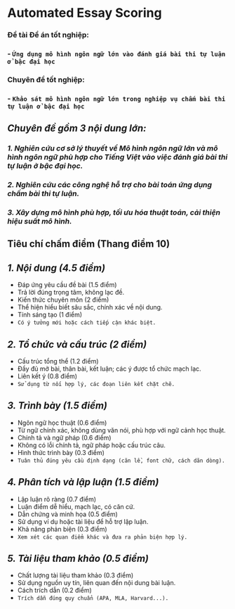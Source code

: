 # Automated Essay Scoring
### __Đề tài Đề án tốt nghiệp:__
### - `Ứng dụng mô hình ngôn ngữ lớn vào đánh giá bài thi tự luận ở bậc đại học`

### __Chuyên đề tốt nghiệp:__
### - `Khảo sát mô hình ngôn ngữ lớn trong nghiệp vụ chấm bài thi tự luận ở bậc đại học`
## *Chuyên đề gồm 3 nội dung lớn:*
### *1. Nghiên cứu cơ sở lý thuyết về Mô hình ngôn ngữ lớn và mô hình ngôn ngữ phù hợp cho Tiếng Việt vào việc đánh giá bài thi tự luận ở bậc đại học.*
### *2. Nghiên cứu các công nghệ hỗ trợ cho bài toán ứng dụng chấm bài thi tự luận.*
### *3. Xây dựng mô hình phù hợp, tối ưu hóa thuật toán, cải thiện hiệu suất mô hình.*

## Tiêu chí chấm điểm (Thang điểm 10)
## *1. Nội dung (4.5 điểm)*
- Đáp ứng yêu cầu đề bài (1.5 điểm)
- Trả lời đúng trọng tâm, không lạc đề.
- Kiến thức chuyên môn (2 điểm)
- Thể hiện hiểu biết sâu sắc, chính xác về nội dung.
- Tính sáng tạo (1 điểm)
- `Có ý tưởng mới hoặc cách tiếp cận khác biệt.`

## *2. Tổ chức và cấu trúc (2 điểm)*
- Cấu trúc tổng thể (1.2 điểm)
- Đầy đủ mở bài, thân bài, kết luận; các ý được tổ chức mạch lạc.
- Liên kết ý (0.8 điểm)
- `Sử dụng từ nối hợp lý, các đoạn liên kết chặt chẽ.`

## *3. Trình bày (1.5 điểm)*
- Ngôn ngữ học thuật (0.6 điểm)
- Từ ngữ chính xác, không dùng văn nói, phù hợp với ngữ cảnh học thuật.
- Chính tả và ngữ pháp (0.6 điểm)
- Không có lỗi chính tả, ngữ pháp hoặc cấu trúc câu.
- Hình thức trình bày (0.3 điểm)
- `Tuân thủ đúng yêu cầu định dạng (căn lề, font chữ, cách dãn dòng).`

## *4. Phân tích và lập luận (1.5 điểm)*
- Lập luận rõ ràng (0.7 điểm)
- Luận điểm dễ hiểu, mạch lạc, có căn cứ.
- Dẫn chứng và minh họa (0.5 điểm)
- Sử dụng ví dụ hoặc tài liệu để hỗ trợ lập luận.
- Khả năng phản biện (0.3 điểm)
- `Xem xét các quan điểm khác và đưa ra phản biện hợp lý.`

## *5. Tài liệu tham khảo (0.5 điểm)*
- Chất lượng tài liệu tham khảo (0.3 điểm)
- Sử dụng nguồn uy tín, liên quan đến nội dung bài luận.
- Cách trích dẫn (0.2 điểm)
- `Trích dẫn đúng quy chuẩn (APA, MLA, Harvard...).`
